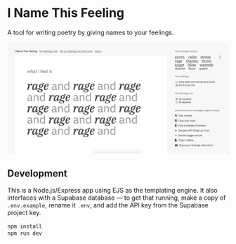 # I Name This Feeling

A tool for writing poetry by giving names to your feelings.

![The prompt "what i feel is" followed by repetitions of "rage and rage and rage".](<documentation/Screenshot 2023-07-11 at 10.34.01 PM.png>)

## Development

This is a Node.js/Express app using EJS as the templating engine. It also interfaces with a Supabase database — to get that running, make a copy of `.env.example`, rename it `.env`, and add the API key from the Supabase project key.

```
npm install
npm run dev
```